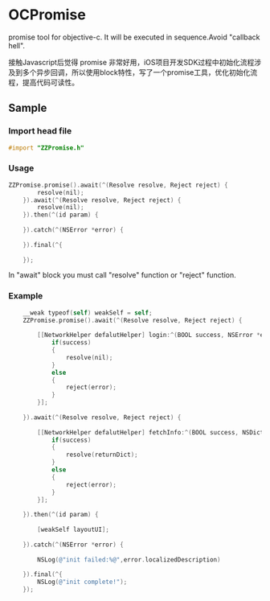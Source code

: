 # OCPromise
promise tool for objective-c.
It will be executed in sequence.Avoid "callback hell".

接触Javascript后觉得 promise 非常好用，iOS项目开发SDK过程中初始化流程涉及到多个异步回调，所以使用block特性，写了一个promise工具，优化初始化流程，提高代码可读性。
## Sample

### Import head file

```objective-c
#import "ZZPromise.h"
```
### Usage
```objective-c
ZZPromise.promise().await(^(Resolve resolve, Reject reject) {
        resolve(nil);
    }).await(^(Resolve resolve, Reject reject) {
        resolve(nil);
    }).then(^(id param) {
        
    }).catch(^(NSError *error) {
        
    }).final(^{
        
    });
```
In "await" block you must call "resolve" function or "reject" function.
### Example

```objective-c
    __weak typeof(self) weakSelf = self;
    ZZPromise.promise().await(^(Resolve resolve, Reject reject) {
        
        [[NetworkHelper defalutHelper] login:^(BOOL success, NSError *error) {
            if(success)
            {
                resolve(nil);
            }
            else
            {
                reject(error);
            }
        }];
        
    }).await(^(Resolve resolve, Reject reject) {
        
        [[NetworkHelper defalutHelper] fetchInfo:^(BOOL success, NSDictionary *returnDict,NSError *error) {
            if(success)
            {
                resolve(returnDict);
            }
            else
            {
                reject(error);
            }
        }];
        
    }).then(^(id param) {
        
        [weakSelf layoutUI];
        
    }).catch(^(NSError *error) {
        
        NSLog(@"init failed:%@",error.localizedDescription)
        
    }).final(^{
        NSLog(@"init complete!");
    });
```

   
